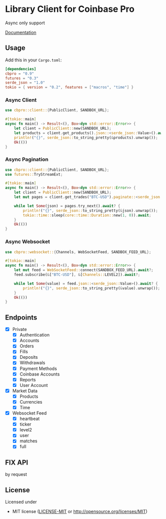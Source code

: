 # Library Client for Coinbase Pro
Async only support

[Documentation](https://docs.rs/cbpro)

## Usage
Add this in your `Cargo.toml`:
```toml
[dependencies]
cbpro = "0.9"
futures = "0.3"
serde_json = "1.0"
tokio = { version = "0.2", features = ["macros", "time"] }
```

### Async Client
```rust
use cbpro::client::{PublicClient, SANDBOX_URL};

#[tokio::main]
async fn main() -> Result<(), Box<dyn std::error::Error>> {
    let client = PublicClient::new(SANDBOX_URL);
    let products = client.get_products().json::<serde_json::Value>().await?;
    println!("{}", serde_json::to_string_pretty(&products).unwrap());
    Ok(())
}
```

### Async Pagination
```rust
use cbpro::client::{PublicClient, SANDBOX_URL};
use futures::TryStreamExt;

#[tokio::main]
async fn main() -> Result<(), Box<dyn std::error::Error>> {
    let client = PublicClient::new(SANDBOX_URL);
    let mut pages = client.get_trades("BTC-USD").paginate::<serde_json::Value>()?;

    while let Some(json) = pages.try_next().await? {
        println!("{}", serde_json::to_string_pretty(&json).unwrap());
        tokio::time::sleep(core::time::Duration::new(1, 0)).await;
    }
    Ok(())
}
```

### Async Websocket
```rust
use cbpro::websocket::{Channels, WebSocketFeed, SANDBOX_FEED_URL};

#[tokio::main]
async fn main() -> Result<(), Box<dyn std::error::Error>> {
    let mut feed = WebSocketFeed::connect(SANDBOX_FEED_URL).await?;
    feed.subscribe(&["BTC-USD"], &[Channels::LEVEL2]).await?;

    while let Some(value) = feed.json::<serde_json::Value>().await? {
        println!("{}", serde_json::to_string_pretty(&value).unwrap());
    }
    Ok(())
}
```

## Endpoints
- [x] Private
  - [x] Authentication
  - [x] Accounts
  - [x] Orders
  - [x] Fills
  - [x] Deposits
  - [x] Withdrawals
  - [x] Payment Methods
  - [x] Coinbase Accounts
  - [x] Reports
  - [x] User Account
- [x] Market Data
  - [x] Products
  - [x] Currencies
  - [x] Time
- [x] Websocket Feed
  - [x] heartbeat
  - [x] ticker
  - [x] level2
  - [x] user
  - [x] matches
  - [x] full

## FIX API
by request

## License

Licensed under

- MIT license ([LICENSE-MIT](LICENSE-MIT) or http://opensource.org/licenses/MIT)
